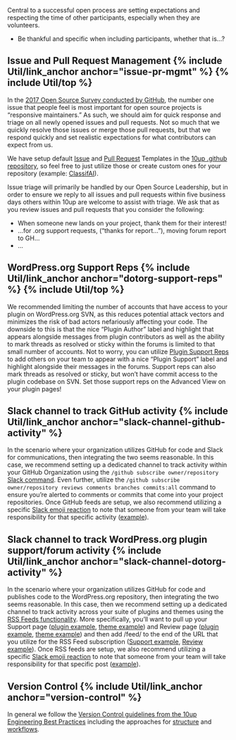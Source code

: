 Central to a successful open process are setting expectations and respecting the time of other participants, especially when they are volunteers.

<!-- @todo: add additional, missing? bullets here-->
- Be thankful and specific when including participants, whether that is…?

<h2 id="issue-pr-mgmt" class="anchor-heading">Issue and Pull Request Management {% include Util/link_anchor anchor="issue-pr-mgmt" %} {% include Util/top %}</h2>

In the [2017 Open Source Survey conducted by GitHub](https://opensourcesurvey.org/2017/), the number one issue that people feel is most important for open source projects is “responsive maintainers.”  As such, we should aim for quick response and triage on all newly opened issues and pull requests.  Not so much that we quickly resolve those issues or merge those pull requests, but that we respond quickly and set realistic expectations for what contributors can expect from us.

We have setup default [Issue](https://github.com/10up/.github/tree/master/ISSUE_TEMPLATE) and [Pull Request](https://github.com/10up/.github/blob/master/PULL_REQUEST_TEMPLATE.md) Templates in the [10up .github repository](https://github.com/10up/.github), so feel free to just utilize those or create custom ones for your repository (example: [ClassifAI](https://github.com/10up/classifai/tree/develop/.github)).

Issue triage will primarily be handled by our Open Source Leadership, but in order to ensure we reply to all issues and pull requests within five business days others within 10up are welcome to assist with triage.  We ask that as you review issues and pull requests that you consider the following:

<!-- @todo: add additional considerations here-->
- When someone new lands on your project, thank them for their interest!
- ...for .org support requests, (“thanks for report…”), moving forum report to GH...
- ...

<h2 id="dotorg-support-reps" class="anchor-heading">WordPress.org Support Reps {% include Util/link_anchor anchor="dotorg-support-reps" %} {% include Util/top %}</h2>

We recommended limiting the number of accounts that have access to your plugin on WordPress.org SVN, as this reduces potential attack vectors and minimizes the risk of bad actors nefariously affecting your code.  The downside to this is that the nice “Plugin Author” label and highlight that appears alongside messages from plugin contributors as well as the ability to mark threads as resolved or sticky within the forums is limited to that small number of accounts.  Not to worry, you can utilize [Plugin Support Reps](https://make.wordpress.org/plugins/2017/09/04/plugin-support-reps/) to add others on your team to appear with a nice “Plugin Support” label and highlight alongside their messages in the forums.  Support reps can also mark threads as resolved or sticky, but won’t have commit access to the plugin codebase on SVN.  Set those support reps on the Advanced View on your plugin pages!

<h2 id="slack-channel-github-activity" class="anchor-heading">Slack channel to track GitHub activity {% include Util/link_anchor anchor="slack-channel-github-activity" %}</h2>

In the scenario where your organization utilizes GitHub for code and Slack for communications, then integrating the two seems reasonable.  In this case, we recommend setting up a dedicated channel to track activity within your GitHub Organization using the `/github subscribe owner/repository` [Slack command](https://get.slack.help/hc/en-us/articles/232289568-GitHub-for-Slack).  Even further, utilize the `/github subscribe owner/repository reviews comments branches commits:all` command to ensure you’re alerted to comments or commits that come into your project repositories.  Once GitHub feeds are setup, we also recommend utilizing a specific [Slack emoji reaction](https://get.slack.help/hc/en-us/articles/206870317-Emoji-reactions) to note that someone from your team will take responsibility for that specific activity ([example](https://emojipedia.org/pushpin/)).

<h2 id="slack-channel-dotorg-activity" class="anchor-heading">Slack channel to track WordPress.org plugin support/forum activity {% include Util/link_anchor anchor="slack-channel-dotorg-activity" %}</h2>

In the scenario where your organization utilizes GitHub for code and publishes code to the WordPress.org repository, then integrating the two seems reasonable.  In this case, then we recommend setting up a dedicated channel to track activity across your suite of plugins and themes using the [RSS Feeds functionality](https://get.slack.help/hc/en-us/articles/218688467-Add-RSS-feeds-to-Slack).  More specifically, you’ll want to pull up your Support page ([plugin example](https://wordpress.org/support/plugin/elasticpress/), [theme example](https://wordpress.org/support/theme/twentynineteen/)) and Review page ([plugin example](https://wordpress.org/plugins/elasticpress/#reviews), [theme example](https://wordpress.org/support/theme/twentynineteen/reviews/)) and then add /feed/ to the end of the URL that you utilize for the RSS Feed subscription ([Support example](https://wordpress.org/support/plugin/elaticpress/feed/), [Review example](https://wordpress.org/support/plugin/elasticpress/reviews/feed/)).  Once RSS feeds are setup, we also recommend utilizing a specific [Slack emoji reaction](https://get.slack.help/hc/en-us/articles/206870317-Emoji-reactions) to note that someone from your team will take responsibility for that specific post ([example](https://emojipedia.org/pushpin/)).

<h2 id="version-control" class="anchor-heading">Version Control {% include Util/link_anchor anchor="version-control" %}</h2>

In general we follow the [Version Control guidelines from the 10up Engineering Best Practices](https://10up.github.io/Engineering-Best-Practices/version-control/#top) including the approaches for [structure](https://10up.github.io/Engineering-Best-Practices/version-control/#structure-package-management) and [workflows](https://10up.github.io/Engineering-Best-Practices/version-control/#workflows).

